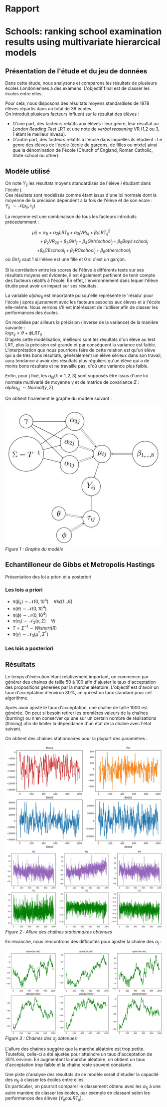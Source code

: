 # Rapport
# Schools: ranking school examination results using multivariate hierarcical models

## Présentation de l'étude et du jeu de données

Dans cette étude, nous analysons et comparons les résultats de plusieurs écoles Londoniennes à des examens. L'objectif final est de classer les écoles entre elles.

Pour cela, nous disposons des résultats moyens standardisés de 1978 élèves répartis dans un total de 38 écoles.  
On introduit plusieurs facteurs influent sur le résultat des élèves : 
- D'une part, des facteurs relatifs aux élèves : leur genre, leur résultat au *London Reading Test* LRT et une note de *verbal reasoning* VR (1,2 ou 3, 1 étant le meilleur niveau).
- D'autre part, des facteurs relatifs à l'école dans laquelles ils étudient : Le genre des élèves de l'école (école de garçons, de filles ou mixte) ainsi que la dénomination de l'école (Church of England, Roman Catholic, State school ou other).

## Modèle utilisé

On note $Y_{ij}$ les résultats moyens standardisés de l'élève $i$ étudiant dans l'école $j$.  
Ces résultats sont modélisés comme étant issus d'une loi normale dont la moyenne de la précision dépendent à la fois de l'élève et de son école :  
$Y_{ij}$ $\sim \mathcal{N}(\mu_{ij},\tau_{ij})$

La moyenne est une combinaison de tous les facteurs introduits précedemment :

$$\mu{ij} = \alpha_{1j} + \alpha_{2j}LRT_{ij} + \alpha_{3j}VR_{1ij} + \beta_1LRT_{ij}^2 \hspace{3em} \quad \quad$$ $$\hspace{4em}+ \beta_2VR_{2ij} + \beta_3Girl_{ij} + \beta_4Girls' school_j + \beta_5Boys' school_j $$ $$+ \beta_6CE school_j + \beta_7RC school_j + \beta_8 other school_j $$ 
où $Girl_{ij}$ vaut 1 si l'élève est une fille et 0 si c'est un garçon.  

Si la corrélation entre les scores de l'élève à différents tests sur ses résultats moyens est évidente, il est également pertinent de tenir compte des facteurs relatifs à l'école. En effet, l'environnement dans lequel l'élève étudie peut avoir un impact sur ses résultats.

La variable $alpha_{1j}$ est importante puisqu'elle représente le 'résidu' pour l'école $j$ après ajustement avec les facteurs associés aux élèves et à l'école elle-même. Nous verrons s'il est intéréssant de l'utiliser afin de classer les performances des écoles.

On modélise par ailleurs la précision (inverse de la variance) de la manière suivante :  
$log \tau_{ij} = \theta + \phi LRT_{ij}$  
D'après cette modélisation, meilleurs sont les résultats d'un élève au test LRT, plus la précision est grande et par conséquent la variance est faible.  
L'interprétation que nous pourrions faire de cette relation est qu'un élève qui a de très bons résultats, généralement un élève sérieux dans son travail, aura tendance à avoir des résultats plus réguliers qu'un élève qui a de moins bons résultats et ne travaille pas, d'où une variance plus faible.

Enfin, pour j fixé, les $\alpha_{kj} (k=1,2,3)$ sont supposés être issus d'une loi normale multivarié de moyenne $\gamma$ et de matrice de covariance $\Sigma$ :  
$alpha_{kj}$ $\sim Normal(\gamma,\Sigma)$

On obtient finalement le graphe du modèle suivant :  

![graphe](images\graphe_modele.jpg)  
*Figure 1 : Graphe du modèle*

## Echantilloneur de Gibbs et Metropolis Hastings

Présentation des loi a priori et a posteriori
### Les lois a priori
 - $\pi\left(\beta_{k}\right) \sim \mathcal{N}\left(0, 10^{4}\right) \quad \forall k \epsilon \left[1 \dots 8\right]$
 - $\pi\left(\theta\right) \sim \mathcal{N}\left(0, 10^{4}\right)$
 - $\pi\left(\phi\right) \sim \mathcal{N}\left(0, 10^{4}\right)$
 - $\pi\left(\alpha_{j}\right) \sim \mathcal{N}_{3}\left(\gamma, \Sigma\right) \quad \forall j$ 
 - $T = \Sigma^{-1} \sim Wishart\left(R\right)$
 - $\pi(\gamma) \sim \mathcal{N}_{3} \left(\mu^{\ast}, \Sigma^{\ast} \right)$

### Les lois a posteriori



## Résultats

Le temps d'éxécution étant relativement important, on commence par générer des chaines de taille 50 à 100 afin d'ajuster le taux d'acceptation des propositions générées par la marche aléatoire. L'objectif est d'avoir un taux d'acceptation d'environ 30%, ce qui est un taux standard pour cet algorithme.

Après avoir ajusté le taux d'acceptation, une chaîne de taille 1000 est générée. On peut si besoin retirer les premières valeurs de la chaînes (burning) ou n'en conserver qu'une sur un certain nombre de réalisations (thining) afin de limiter la dépendance d'un état de la chaîne avec l'état suivant.  

On obtient des chaînes stationnaires pour la plupart des paramètres : 

![graphe](images\chaine_theta_phi_beta.jpg)
![graphe](images\chaine_M_T.jpg)  
*Figure 2 : Allure des chaînes stationnaires obtenues*  

En revanche, nous rencontrons des difficultés pour ajuster la chaîne des $\alpha_j$ : 

![graphe](images\chaine_alpha.jpg)  
*Figure 3 : Chaines des $\alpha_j$ obtenues*

L'allure des chaines suggère que la marche aléatoire est trop petite. Toutefois, celle-ci a été ajustée pour atteindre un taux d'acceptation de 30% environ. En augmentant la marche aléatoire, on obtient un taux d'acceptation trop faible et la chaîne reste souvent constante.

Une piste d'analyse des résultats de ce modèle serait d'étudier la capacité des $\alpha_{1j}$ à classer les écoles entre elles.  
En particulier, on pourrait comparer le classement obtenu avec les $\alpha_{1j}$ à une autre manière de classer les écoles, par exemple en classant selon les performances des élèves ($Y_{ij} ou LRT_{ij}$).
